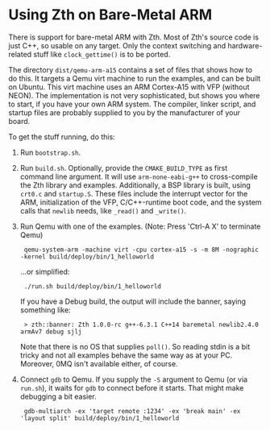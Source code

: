 ﻿# Using Zth on Bare-Metal ARM

There is support for bare-metal ARM with Zth.  Most of Zth's source code is
just C++, so usable on any target.  Only the context switching and
hardware-related stuff like `clock_gettime()` is to be ported.

The directory `dist/qemu-arm-a15` contains a set of files that shows how to do
this.  It targets a Qemu virt machine to run the examples, and can be built on
Ubuntu.  This virt machine uses an ARM Cortex-A15 with VFP (without NEON).  The
implementation is not very sophisticated, but shows you where to start, if you
have your own ARM system.  The compiler, linker script, and startup files are
probably supplied to you by the manufacturer of your board.

To get the stuff running, do this:

1. Run `bootstrap.sh`.
2. Run `build.sh`. Optionally, provide the `CMAKE_BUILD_TYPE` as first command
   line argument.  It will use `arm-none-eabi-g++` to cross-compile the Zth
   library and examples.  Additionally, a BSP library is built, using `crt0.c`
   and `startup.S`.  These files include the interrupt vector for the ARM,
   initialization of the VFP, C/C++-runtime boot code, and the system calls
   that `newlib` needs, like `_read()` and `_write()`.
3. Run Qemu with one of the examples.  (Note: Press 'Ctrl-A X' to terminate
   Qemu)

		qemu-system-arm -machine virt -cpu cortex-a15 -s -m 8M -nographic -kernel build/deploy/bin/1_helloworld

   ...or simplified:

		./run.sh build/deploy/bin/1_helloworld

   If you have a Debug build, the output will include the banner, saying something like:

		> zth::banner: Zth 1.0.0-rc g++-6.3.1 C++14 baremetal newlib2.4.0 armAv7 debug sjlj

   Note that there is no OS that supplies `poll()`. So reading stdin is a bit
   tricky and not all examples behave the same way as at your PC.  Moreover,
   0MQ isn't available either, of course.
4. Connect `gdb` to Qemu. If you supply the `-S` argument to Qemu (or via
   `run.sh`), it waits for `gdb` to connect before it starts.  That might make
   debugging a bit easier.

		gdb-multiarch -ex 'target remote :1234' -ex 'break main' -ex 'layout split' build/deploy/bin/1_helloworld
